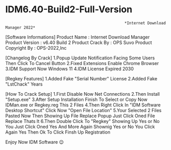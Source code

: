 # IDM6.40-Build2-Full-Version
                                                        
                                                        *Internet Download Manager 2022*


[Software Informations]
Product Name : Internet Download Manager
Product Version : v6.40 Build 2
Product Crack By : OPS Suvo
Product Copyright By : OPS-2022,Inc 


[Changelog By Crack]
1.Popup Update Notification Facing Some Users Then Click To Cancel Button
2.Fixed Extensions Enable Chrome Browser
3.IDM Support Now Windows 11
4.IDM License Expired 2030

[Regkey Features]
1.Added Fake "Serial Number" License
2.Added Fake "LstChack" Years


[How To Crack Setup]
1.First Disable Now Net Connections
2.Then Install "Setup.exe"
3.After Setup Installation Finish To Select or Copy Now IDMan.exe or Regkey.reg This 2 Files
4.Then Right Click In "IDM Software Desktop Shortcut" Click Now "Open File Location"
5.Your Selected 2 Files Pasted Now Then Showing Up File Replace Popup Just Click Oned File Replace Thats It
6.Then Double Click To "Regkey" Showing Up Yes or No You Just Click Oned Yes And More Again Shownig Yes or No You Click Again Yes Then Ok To Click Finsh Up Registration

Enjoy Now IDM Software 😉
